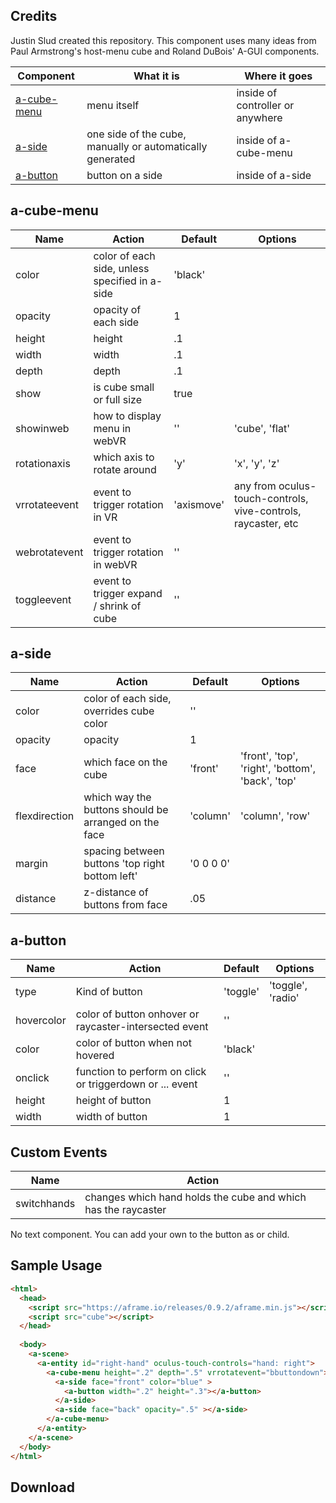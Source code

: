 ## Credits
Justin Slud created this repository.
This component uses many ideas from Paul Armstrong's host-menu cube and Roland DuBois' A-GUI components. 

| Component  | What it is | Where it goes |
| ---------- | ---------- | - |
| [a-cube-menu](#a-cube-menu) | menu itself | inside of controller or anywhere |
| [a-side](#a-side) | one side of the cube, manually or automatically generated | inside of a-cube-menu |
| [a-button](#a-button) | button on a side | inside of a-side | 


## a-cube-menu

| Name      | Action      | Default  | Options |
| --------- | ----------- | -------- | ------- |
| color     | color of each side, unless specified in a-side | 'black' | |
| opacity   | opacity of each side | 1 | |
| height    | height | .1 | |
| width     | width | .1 | |
| depth     | depth | .1 | |
| show     | is cube small or full size | true |
| showinweb  | how to display menu in webVR | '' | 'cube', 'flat' |
| rotationaxis | which axis to rotate around | 'y' | 'x', 'y', 'z' |
| vrrotateevent | event to trigger rotation in VR | 'axismove' | any from oculus-touch-controls, vive-controls, raycaster, etc
| webrotatevent | event to trigger rotation in webVR | '' | 
| toggleevent | event to trigger expand / shrink of cube | '' | | 


## a-side

| Name      | Action      | Default | Options | 
| --------- | ----------- | ------- | ------- |
| color     | color of each side, overrides cube color | '' | |
| opacity   | opacity     | 1 | |
| face      | which face on the cube | 'front' | 'front', 'top', 'right', 'bottom', 'back', 'top' |
| flexdirection | which way the buttons should be arranged on the face | 'column' | 'column', 'row' |
| margin | spacing between buttons 'top right bottom left' | '0 0 0 0' | |
| distance | z-distance of buttons from face | .05 | |

## a-button

| Name      | Action      | Default | Options | 
| --------- | ----------- | ------- | ------- |
| type      | Kind of button | 'toggle' | 'toggle', 'radio' |
| hovercolor | color of button onhover or raycaster-intersected event | '' | |
| color     | color of button when not hovered | 'black' | |
| onclick  | function to perform on click or triggerdown or ... event | '' | |
| height    | height of button | 1 | | 
| width     | width of button | 1 | |

## Custom Events

| Name      | Action      | 
| --------- | ----------- | 
| switchhands | changes which hand holds the cube and which has the raycaster |



No text component. You can add your own to the button as <a-entity> or <a-text> child.

## Sample Usage
```html
<html>
  <head>
    <script src="https://aframe.io/releases/0.9.2/aframe.min.js"></script>
    <script src="cube"></script>
  </head>
  
  <body>
    <a-scene>
      <a-entity id="right-hand" oculus-touch-controls="hand: right">
        <a-cube-menu height=".2" depth=".5" vrrotatevent="bbuttondown">
          <a-side face="front" color="blue" >
            <a-button width=".2" height=".3"></a-button>
          </a-side>
          <a-side face="back" opacity=".5" ></a-side>
        </a-cube-menu>
      </a-entity>
    </a-scene>
  </body>
</html>  
```

## Download















